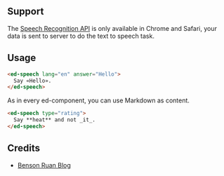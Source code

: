 
## Support

The [Speech Recognition API](https://caniuse.com/speech-recognition) is only available in Chrome and Safari, your data is sent to server to do the text to speech task.


## Usage

```html
<ed-speech lang="en" answer="Hello">
  Say «Hello».
</ed-speech>
```

As in every ed-component, you can use Markdown as content.

```html
<ed-speech type="rating">
  Say **heat** and not _it_.
</ed-speech>
```

## Credits

- [Benson Ruan Blog](https://bensonruan.com/voice-to-text-with-chrome-web-speech-api/)